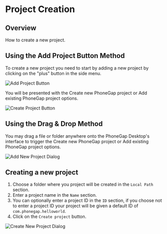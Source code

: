 # Project Creation

## Overview

How to create a new project.

## Using the Add Project Button Method

To create a new project you need to start by adding a new project by clicking on the "plus" button in the side menu.

![Add Project Button](https://raw.github.com/phonegap/phonegap-app-desktop/master/docs-assets/create/docs-plus-button.png)

You will be presented with the Create new PhoneGap project or Add existing PhoneGap project options.

![Create Project Button](https://raw.github.com/phonegap/phonegap-app-desktop/master/docs-assets/create/docs-add-new.png)

## Using the Drag & Drop Method

You may drag a file or folder anywhere onto the PhoneGap Desktop's interface to trigger the Create new PhoneGap project or Add existing PhoneGap project options. 

![Add New Project Dialog](https://raw.github.com/phonegap/phonegap-app-desktop/master/docs-assets/create/docs-add-new.png)

## Creating a new project

1. Choose a folder where you project will be created in the `Local Path` section.
1. Enter a project name in the `Name` section.
1. You can optionally enter a project ID in the `ID` section, if you choose not to enter a project ID your project will be given a default ID of `com.phonegap.helloworld`.
1. Click on the `Create project` button.

![Create New Project Dialog](https://raw.github.com/phonegap/phonegap-app-desktop/master/docs-assets/create/docs-create-dialog.png)